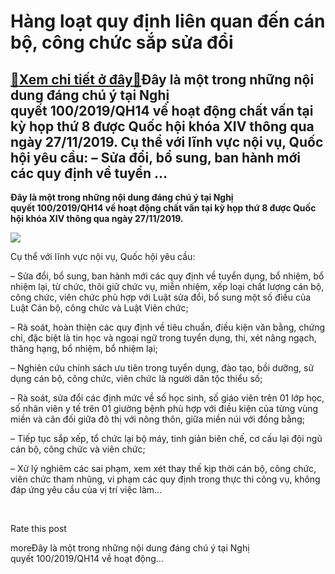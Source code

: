 Hàng loạt quy định liên quan đến cán bộ, công chức sắp sửa đổi
==============================================================

[:gift:Xem chi tiết ở đây:gift:](https://hddtvn.com/hang-loat-quy-dinh-lien-quan-den-can-bo-cong-chuc-sap-sua-doi/)Đây là một trong những nội dung đáng chú ý tại Nghị quyết 100/2019/QH14 về hoạt động chất vấn tại kỳ họp thứ 8 được Quốc hội khóa XIV thông qua ngày 27/11/2019. Cụ thể với lĩnh vực nội vụ, Quốc hội yêu cầu: – Sửa đổi, bổ sung, ban hành mới các quy định về tuyển …
-----------------------------------------------------------------------------------------------------------------------------------------------------------------------------------------------------------------------------------------------------------------------

**Đây là một trong những nội dung đáng chú ý tại Nghị quyết 100/2019/QH14 về hoạt động chất vấn tại kỳ họp thứ 8 được Quốc hội khóa XIV thông qua ngày 27/11/2019.**


![](https://hddtvn.com/wp-content/uploads/2021/01/10.4.cb2_.jpg)


Cụ thể với lĩnh vực nội vụ, Quốc hội yêu cầu:


– Sửa đổi, bổ sung, ban hành mới các quy định về tuyển dụng, bổ nhiệm, bổ nhiệm lại, từ chức, thôi giữ chức vụ, miễn nhiệm, xếp loại chất lượng cán bộ, công chức, viên chức phù hợp với Luật sửa đổi, bổ sung một số điều của Luật Cán bộ, công chức và Luật Viên chức;


– Rà soát, hoàn thiện các quy định về tiêu chuẩn, điều kiện văn bằng, chứng chỉ, đặc biệt là tin học và ngoại ngữ trong tuyển dụng, thi, xét nâng ngạch, thăng hạng, bổ nhiệm, bổ nhiệm lại;


– Nghiên cứu chính sách ưu tiên trong tuyển dụng, đào tạo, bồi dưỡng, sử dụng cán bộ, công chức, viên chức là người dân tộc thiểu số;


– Rà soát, sửa đổi các định mức về số học sinh, số giáo viên trên 01 lớp học, số nhân viên y tế trên 01 giường bệnh phù hợp với điều kiện của từng vùng miền và cân đối giữa đô thị với nông thôn, giữa miền núi với đồng bằng;


– Tiếp tục sắp xếp, tổ chức lại bộ máy, tinh giản biên chế, cơ cấu lại đội ngũ cán bộ, công chức và viên chức;


– Xử lý nghiêm các sai phạm, xem xét thay thế kịp thời cán bộ, công chức, viên chức tham nhũng, vi phạm các quy định trong thực thi công vụ, không đáp ứng yêu cầu của vị trí việc làm…


 








































Rate this post


moreĐây là một trong những nội dung đáng chú ý tại Nghị quyết 100/2019/QH14 về hoạt động…

